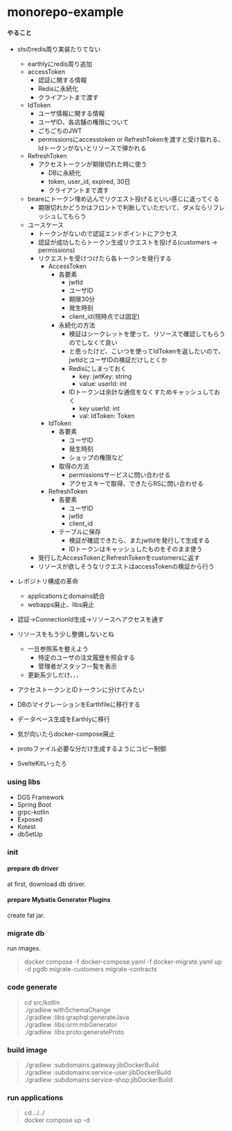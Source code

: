 # monorepo-example
#### やること
- stsのredis周り実装たりてない
  - earthlyにredis周り追加
  - accessToken
    - 認証に関する情報
    - Redisに永続化
    - クライアントまで渡す
  - IdToken
    - ユーザ情報に関する情報
    - ユーザID、各店舗の権限について
    - ごちごちのJWT
    - permissionsにaccesstoken or RefreshTokenを渡すと受け取れる、Idトークンがないとリソースで弾かれる
  - RefreshToken
    - アクセストークンが期限切れた時に使う
      - DBに永続化
      - token, user_id, expired, 30日
      - クライアントまで渡す
  - beareにトークン埋め込んでリクエスト投げるといい感じに返ってくる
    - 期限切れかどうかはフロントで判断していただいて、ダメならリフレッシュしてもらう
  - ユースケース
    - トークンがないので認証エンドポイントにアクセス
    - 認証が成功したらトークン生成リクエストを投げる(customers -> permissions)
    - リクエストを受けつけたら各トークンを発行する
      - AccessToken
        - 各要素
          - jwtId
          - ユーザID
          - 期限30分
          - 発生時刻
          - client_id(現時点では固定)
        - 永続化の方法
          - 検証はシークレットを使って、リソースで確認してもらうのでしなくて良い
          - と思ったけど、こいつを使ってIdTokenを返したいので、jwtIdとユーザIDの検証だけしとくか
          - Redisにしまっておく
            - key: jwtKey: string
            - value: userId: int
          - IDトークンは余計な通信をなくすためキャッシュしておく
            - key userId: int
            - val: IdToken: Token
      - IdToken
        - 各要素
          - ユーザID
          - 発生時刻
          - ショップの権限など
        - 取得の方法
          - permissionsサービスに問い合わせる
          - アクセスキーで取得、できたらRSに問い合わせる
      - RefreshToken
        - 各要素
          - ユーザID
          - jwtId
          - client_id
        - テーブルに保存
          - 検証が確認できたら、またjwtIdを発行して生成する
          - IDトークンはキャッシュしたものをそのまま使う
    - 発行したAccessTokenとRefreshTokenをcustomersに返す
    - リソースが欲しそうなリクエストはaccessTokenの検証から行う

- レポジトリ構成の革命
  - applicationsとdomains統合
  - webapps廃止、libs廃止
- 認証→ConnectionId生成→リソースへアクセスを通す
- リソースをもう少し整備しないとね
  - 一旦参照系を整えよう
    - 特定のユーザの注文履歴を照会する
    - 管理者がスタッフ一覧を表示
  - 更新系少しだけ、、、
- アクセストークンとIDトークンに分けてみたい
- DBのマイグレーションをEarthfileに移行する
- データベース生成をEarthlyに移行
- 気が向いたらdocker-compose廃止
- protoファイル必要な分だけ生成するようにコピー制御
- SvelteKitいったろ

### using libs
- DGS Framework
- Spring Boot
- grpc-kotlin
- Exposed
- Kotest
- dbSetUp

### init
#### prepare db driver
at first, download db driver.

#### prepare Mybatis Generator Plugins
create fat jar.

### migrate db
run images.
> docker compose -f docker-compose.yaml -f docker-migrate.yaml up -d pgdb migrate-customers migrate-contracts

### code generate 
> cd src/kotlin  
./gradlew withSchemaChange  
./gradlew :libs:graphql:generateJava  
./gradlew :libs:orm:mbGenerator  
./gradlew :libs:proto:generateProto

### build image
> ./gradlew :subdomains:gateway:jibDockerBuild  
./gradlew :subdomains:service-user:jibDockerBuild  
./gradlew :subdomains:service-shop:jibDockerBuild

### run applications
> cd ../../  
docker compose up -d